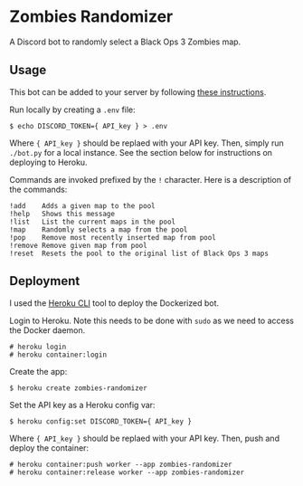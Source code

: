 # Zombies Randomizer
A Discord bot to randomly select a Black Ops 3 Zombies map.

## Usage
This bot can be added to your server by following [these instructions](https://discordpy.readthedocs.io/en/latest/discord.html).

Run locally by creating a `.env` file:
```
$ echo DISCORD_TOKEN={ API_key } > .env
```
Where `{ API_key }` should be replaed with your API key. Then, simply run `./bot.py` for a local instance. See the section below for instructions on deploying to Heroku.

Commands are invoked prefixed by the `!` character. Here is a description of the commands:
```
!add    Adds a given map to the pool
!help   Shows this message
!list   List the current maps in the pool
!map    Randomly selects a map from the pool
!pop    Remove most recently inserted map from pool
!remove Remove given map from pool
!reset  Resets the pool to the original list of Black Ops 3 maps
```

## Deployment
I used the [Heroku CLI](https://devcenter.heroku.com/articles/heroku-cli) tool to deploy the Dockerized bot.

Login to Heroku. Note this needs to be done with `sudo` as we need to access the Docker daemon.
```
# heroku login
# heroku container:login
```

Create the app:
```
$ heroku create zombies-randomizer
```

Set the API key as a Heroku config var:
```
$ heroku config:set DISCORD_TOKEN={ API_key }
```
Where `{ API_key }` should be replaed with your API key. Then, push and deploy the container:
```
# heroku container:push worker --app zombies-randomizer
# heroku container:release worker --app zombies-randomizer
```
